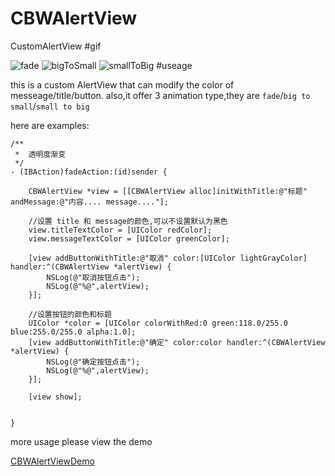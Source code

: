 # CBWAlertView
CustomAlertView
#gif

![fade](http://upload-images.jianshu.io/upload_images/874748-7c5538bc7fd05c15.gif?imageMogr2/auto-orient/strip)
![bigToSmall](http://upload-images.jianshu.io/upload_images/874748-6a09e51ebd56629f.gif?imageMogr2/auto-orient/strip)
![smallToBig](http://upload-images.jianshu.io/upload_images/874748-5810d182c482bf87.gif?imageMogr2/auto-orient/strip)
#useage

this is a custom AlertView that can modify the color of messeage/title/button.
also,it offer 3 animation type,they are `fade`/`big to small`/`small to big`

here are examples:

```
/**
 *  透明度渐变
 */
- (IBAction)fadeAction:(id)sender {
    
    CBWAlertView *view = [[CBWAlertView alloc]initWithTitle:@"标题" andMessage:@"内容.... message...."];

    //设置 title 和 message的颜色,可以不设置默认为黑色
    view.titleTextColor = [UIColor redColor];
    view.messageTextColor = [UIColor greenColor];
    
    [view addButtonWithTitle:@"取消" color:[UIColor lightGrayColor] handler:^(CBWAlertView *alertView) {
        NSLog(@"取消按钮点击");
        NSLog(@"%@",alertView);
    }];
    
    //设置按钮的颜色和标题
    UIColor *color = [UIColor colorWithRed:0 green:118.0/255.0 blue:255.0/255.0 alpha:1.0];
    [view addButtonWithTitle:@"确定" color:color handler:^(CBWAlertView *alertView) {
        NSLog(@"确定按钮点击");
        NSLog(@"%@",alertView);
    }];
    
    [view show];
   

}

```

more usage please view the demo

[CBWAlertViewDemo](https://github.com/xeroxmx/CBWAlertView.git)
